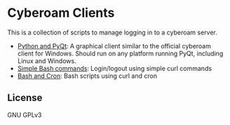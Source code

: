 Cyberoam Clients
================

This is a collection of scripts to manage logging in to a cyberoam server.

* [Python and PyQt](https://github.com/siddharthasahu/cyberoam-clients/tree/python-and-pyqt): A graphical client similar to the official cyberoam client for Windows. Should run on any platform running PyQt, including Linux and Windows.
* [Simple Bash commands](https://github.com/siddharthasahu/cyberoam-clients/tree/simple-bash): Login/logout using simple curl commands
* [Bash and Cron](https://github.com/siddharthasahu/cyberoam-clients/tree/bash-and-cron): Bash scripts using curl and cron

License
-------
GNU GPLv3

